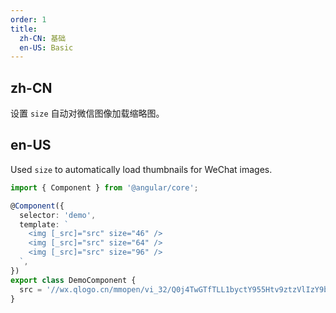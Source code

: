 ```yaml
---
order: 1
title:
  zh-CN: 基础
  en-US: Basic
---
```


## zh-CN

设置 `size` 自动对微信图像加载缩略图。

## en-US

Used `size` to automatically load thumbnails for WeChat images.

```ts
import { Component } from '@angular/core';

@Component({
  selector: 'demo',
  template: `
    <img [_src]="src" size="46" />
    <img [_src]="src" size="64" />
    <img [_src]="src" size="96" />
  `,
})
export class DemoComponent {
  src = '//wx.qlogo.cn/mmopen/vi_32/Q0j4TwGTfTLL1byctY955Htv9ztzVlIzY9buI9zRLg5QrkpOynrmObArKicy9icIX7aVgv3UqIbeIEo2xuUtsqYw/0';
}
```
